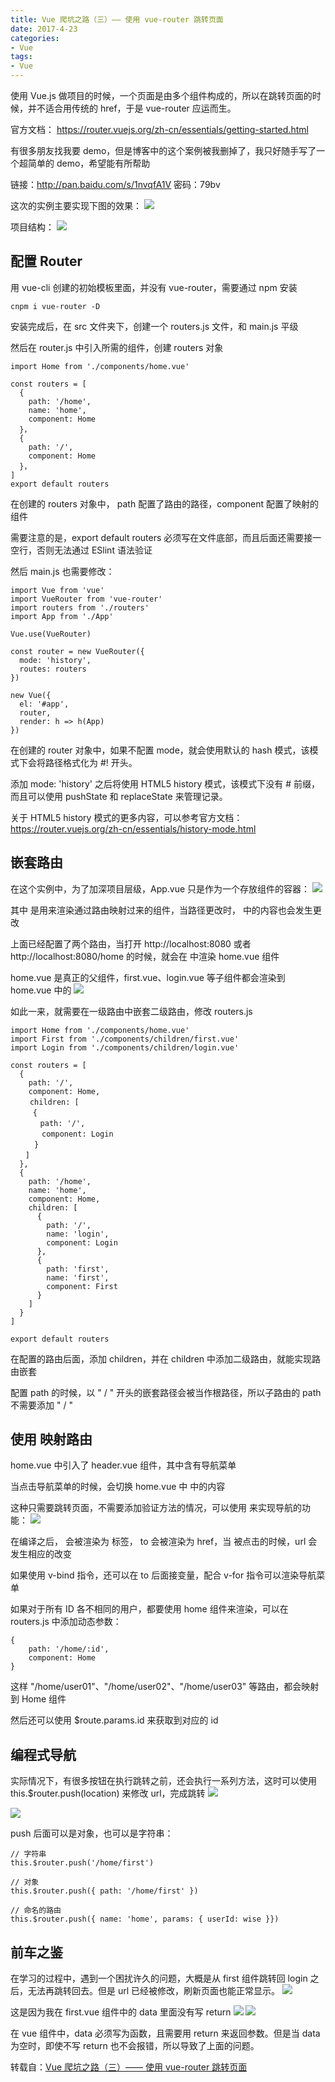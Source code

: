 ```yaml
---
title: Vue 爬坑之路（三）—— 使用 vue-router 跳转页面
date: 2017-4-23
categories:
- Vue
tags:
- Vue
---
```


使用 Vue.js 做项目的时候，一个页面是由多个组件构成的，所以在跳转页面的时候，并不适合用传统的 href，于是 vue-router 应运而生。

官方文档： https://router.vuejs.org/zh-cn/essentials/getting-started.html



有很多朋友找我要 demo，但是博客中的这个案例被我删掉了，我只好随手写了一个超简单的 demo，希望能有所帮助

链接：http://pan.baidu.com/s/1nvqfA1V 密码：79bv



这次的实例主要实现下图的效果：
![](http://xie-blog.oss-cn-beijing.aliyuncs.com/blogImg/img17.gif?Expires=1517562431&OSSAccessKeyId=TMP.AQFykThi91U598dTrJc_9IBPer-xtxfyUZ278vOwz9sVKvVjdZC6hsnJbSZiADAtAhQ8dmqdGscv8Mq8gp6YtjbW3Tmz3wIVALsOiURiHSXhx6xtRna9_tLmtbDC&Signature=cO0nKcj0pKqybKDDorxA7x0A37U%3D)

项目结构：
![](http://xie-blog.oss-cn-beijing.aliyuncs.com/blogImg/img18.png?Expires=1517562446&OSSAccessKeyId=TMP.AQFykThi91U598dTrJc_9IBPer-xtxfyUZ278vOwz9sVKvVjdZC6hsnJbSZiADAtAhQ8dmqdGscv8Mq8gp6YtjbW3Tmz3wIVALsOiURiHSXhx6xtRna9_tLmtbDC&Signature=wfITrvPIw414aq9HbVE%2BnRd02ak%3D)


## 配置 Router

 用 vue-cli 创建的初始模板里面，并没有 vue-router，需要通过 npm 安装
```
cnpm i vue-router -D
```
安装完成后，在 src 文件夹下，创建一个 routers.js 文件，和 main.js 平级

然后在 router.js 中引入所需的组件，创建 routers 对象

```
import Home from './components/home.vue'

const routers = [
  {
    path: '/home',
    name: 'home',
    component: Home
  }，
  {
    path: '/',
    component: Home
  }，
]
export default routers

```
在创建的 routers 对象中， path 配置了路由的路径，component 配置了映射的组件

需要注意的是，export default routers 必须写在文件底部，而且后面还需要接一空行，否则无法通过 ESlint 语法验证



然后 main.js 也需要修改：

```
import Vue from 'vue'
import VueRouter from 'vue-router'
import routers from './routers'
import App from './App'

Vue.use(VueRouter)

const router = new VueRouter({
  mode: 'history',
  routes: routers
})

new Vue({
  el: '#app',
  router,
  render: h => h(App)
})
```
在创建的 router 对象中，如果不配置 mode，就会使用默认的 hash 模式，该模式下会将路径格式化为 #! 开头。

添加 mode: 'history' 之后将使用 HTML5 history 模式，该模式下没有 # 前缀，而且可以使用 pushState 和 replaceState 来管理记录。

关于 HTML5 history 模式的更多内容，可以参考官方文档：https://router.vuejs.org/zh-cn/essentials/history-mode.html





## 嵌套路由

在这个实例中，为了加深项目层级，App.vue 只是作为一个存放组件的容器：
![](http://xie-blog.oss-cn-beijing.aliyuncs.com/blogImg/img19.png?Expires=1517562466&OSSAccessKeyId=TMP.AQFykThi91U598dTrJc_9IBPer-xtxfyUZ278vOwz9sVKvVjdZC6hsnJbSZiADAtAhQ8dmqdGscv8Mq8gp6YtjbW3Tmz3wIVALsOiURiHSXhx6xtRna9_tLmtbDC&Signature=ZHpJYS5sk9KXEKsEkrGXudryoPo%3D)

其中 <router-view> 是用来渲染通过路由映射过来的组件，当路径更改时，<router-view> 中的内容也会发生更改

上面已经配置了两个路由，当打开 http://localhost:8080 或者 http://localhost:8080/home 的时候，就会在 <router-view> 中渲染 home.vue 组件



home.vue 是真正的父组件，first.vue、login.vue 等子组件都会渲染到 home.vue 中的 <router-view>
![](http://xie-blog.oss-cn-beijing.aliyuncs.com/blogImg/img20.png?Expires=1517562484&OSSAccessKeyId=TMP.AQFykThi91U598dTrJc_9IBPer-xtxfyUZ278vOwz9sVKvVjdZC6hsnJbSZiADAtAhQ8dmqdGscv8Mq8gp6YtjbW3Tmz3wIVALsOiURiHSXhx6xtRna9_tLmtbDC&Signature=mJWXXer5CtxOk69y4C1MTxAnSO4%3D)

如此一来，就需要在一级路由中嵌套二级路由，修改 routers.js

```
import Home from './components/home.vue'
import First from './components/children/first.vue'
import Login from './components/children/login.vue'

const routers = [
  {
    path: '/',
    component: Home,
　　 children: [
　　　{
　　　　path: '/',
 　　　 component: Login
　　  }
　　]
  },
  {
    path: '/home',
    name: 'home',
    component: Home,
    children: [
      {
        path: '/',
        name: 'login',
        component: Login
      },
      {
        path: 'first',
        name: 'first',
        component: First
      }
    ]
  }
]

export default routers
```
在配置的路由后面，添加 children，并在 children 中添加二级路由，就能实现路由嵌套

配置 path 的时候，以 " / " 开头的嵌套路径会被当作根路径，所以子路由的 path 不需要添加 " / "





## 使用 <router-link> 映射路由

home.vue 中引入了 header.vue 组件，其中含有导航菜单

当点击导航菜单的时候，会切换 home.vue 中 <router-view> 中的内容

这种只需要跳转页面，不需要添加验证方法的情况，可以使用 <router-link> 来实现导航的功能：
![](http://xie-blog.oss-cn-beijing.aliyuncs.com/blogImg/img21.png?Expires=1517562506&OSSAccessKeyId=TMP.AQFykThi91U598dTrJc_9IBPer-xtxfyUZ278vOwz9sVKvVjdZC6hsnJbSZiADAtAhQ8dmqdGscv8Mq8gp6YtjbW3Tmz3wIVALsOiURiHSXhx6xtRna9_tLmtbDC&Signature=6vms47Cgqbmkx56MO4UP7xFpZ58%3D)


在编译之后，<router-link> 会被渲染为 <a> 标签， to 会被渲染为 href，当 <router-link> 被点击的时候，url 会发生相应的改变

如果使用 v-bind 指令，还可以在 to 后面接变量，配合 v-for 指令可以渲染导航菜单



如果对于所有 ID 各不相同的用户，都要使用 home 组件来渲染，可以在 routers.js 中添加动态参数：
```
{
    path: '/home/:id',
    component: Home
}
```
这样 "/home/user01"、"/home/user02"、"/home/user03" 等路由，都会映射到 Home 组件

然后还可以使用 $route.params.id 来获取到对应的 id





## 编程式导航

实际情况下，有很多按钮在执行跳转之前，还会执行一系列方法，这时可以使用 this.$router.push(location) 来修改 url，完成跳转
![](http://xie-blog.oss-cn-beijing.aliyuncs.com/blogImg/img22.png?Expires=1517562517&OSSAccessKeyId=TMP.AQFykThi91U598dTrJc_9IBPer-xtxfyUZ278vOwz9sVKvVjdZC6hsnJbSZiADAtAhQ8dmqdGscv8Mq8gp6YtjbW3Tmz3wIVALsOiURiHSXhx6xtRna9_tLmtbDC&Signature=%2BqiywPvE%2FwU2z4GOyKCATnHWS8E%3D)

![](http://xie-blog.oss-cn-beijing.aliyuncs.com/blogImg/img23.png?Expires=1517562530&OSSAccessKeyId=TMP.AQFykThi91U598dTrJc_9IBPer-xtxfyUZ278vOwz9sVKvVjdZC6hsnJbSZiADAtAhQ8dmqdGscv8Mq8gp6YtjbW3Tmz3wIVALsOiURiHSXhx6xtRna9_tLmtbDC&Signature=P1tlgZS%2BGHtnRIgLGPnxmM4aEq8%3D)


push 后面可以是对象，也可以是字符串：

```
// 字符串
this.$router.push('/home/first')

// 对象
this.$router.push({ path: '/home/first' })

// 命名的路由
this.$router.push({ name: 'home', params: { userId: wise }})
```




## 前车之鉴

在学习的过程中，遇到一个困扰许久的问题，大概是从 first 组件跳转回 login 之后，无法再跳转回去。但是 url 已经被修改，刷新页面也能正常显示。
![](http://xie-blog.oss-cn-beijing.aliyuncs.com/blogImg/img24.gif?Expires=1517562550&OSSAccessKeyId=TMP.AQFykThi91U598dTrJc_9IBPer-xtxfyUZ278vOwz9sVKvVjdZC6hsnJbSZiADAtAhQ8dmqdGscv8Mq8gp6YtjbW3Tmz3wIVALsOiURiHSXhx6xtRna9_tLmtbDC&Signature=ypRNpveBLol2xGa1KSww8qv5GEE%3D)


这是因为我在 first.vue 组件中的 data 里面没有写 return
![](http://xie-blog.oss-cn-beijing.aliyuncs.com/blogImg/img25.png?Expires=1517562575&OSSAccessKeyId=TMP.AQFykThi91U598dTrJc_9IBPer-xtxfyUZ278vOwz9sVKvVjdZC6hsnJbSZiADAtAhQ8dmqdGscv8Mq8gp6YtjbW3Tmz3wIVALsOiURiHSXhx6xtRna9_tLmtbDC&Signature=CJtOx17%2BXm8LU%2BYHR7aSP0oztOE%3D)
![](http://xie-blog.oss-cn-beijing.aliyuncs.com/blogImg/img26.png?Expires=1517562589&OSSAccessKeyId=TMP.AQFykThi91U598dTrJc_9IBPer-xtxfyUZ278vOwz9sVKvVjdZC6hsnJbSZiADAtAhQ8dmqdGscv8Mq8gp6YtjbW3Tmz3wIVALsOiURiHSXhx6xtRna9_tLmtbDC&Signature=xXkXBVHoqfw2Hv8JOwL47N70VjQ%3D)

在 vue 组件中，data 必须写为函数，且需要用 return 来返回参数。但是当 data 为空时，即使不写 return 也不会报错，所以导致了上面的问题。

转载自：[Vue 爬坑之路（三）—— 使用 vue-router 跳转页面](http://www.cnblogs.com/wisewrong/p/6277262.html)